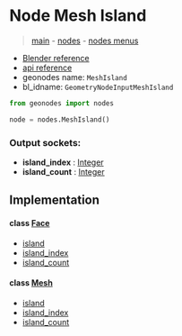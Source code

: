 # Node Mesh Island

> [main](../structure.md) - [nodes](nodes.md) - [nodes menus](nodes_menus.md)

- [Blender reference](https://docs.blender.org/manual/en/latest/modeling/geometry_nodes/mesh/mesh_island.html)
- [api reference](https://docs.blender.org/api/current/bpy.types.GeometryNodeInputMeshIsland.html)
- geonodes name: `MeshIsland`
- bl_idname: `GeometryNodeInputMeshIsland`

```python
from geonodes import nodes

node = nodes.MeshIsland()
```

### Output sockets:

- **island_index** : [Integer](Integer.md)
- **island_count** : [Integer](Integer.md)

## Implementation

#### class [Face](Face.md)

 - [island](Face.md#island-property)
 - [island_index](Face.md#island_index-property)
 - [island_count](Face.md#island_count-property)
#### class [Mesh](Mesh.md)

 - [island](Mesh.md#island-property)
 - [island_index](Mesh.md#island_index-property)
 - [island_count](Mesh.md#island_count-property)
